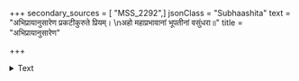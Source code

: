+++
secondary_sources = [ "MSS_2292",]
jsonClass = "Subhaashita"
text = "अभिप्रायानुसारेण प्रकटीकुरुते प्रियम्।  \nअहो महाप्रभावानां भूपतीनां वसुंधरा॥"
title = "अभिप्रायानुसारेण"

+++

<details><summary>Text</summary>

अभिप्रायानुसारेण प्रकटीकुरुते प्रियम्।  
अहो महाप्रभावानां भूपतीनां वसुंधरा॥
</details>
